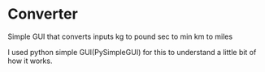 # Converter

Simple GUI that converts inputs kg to pound
				sec to min
				km to miles

I used python simple GUI(PySimpleGUI) for this to understand a little bit of how it works.
